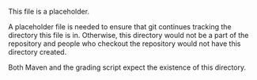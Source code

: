 This file is a placeholder.

A placeholder file is needed to ensure that git continues tracking the directory
this file is in. Otherwise, this directory would not be a part of the repository
and people who checkout the repository would not have this directory created.

Both Maven and the grading script expect the existence of this directory.
